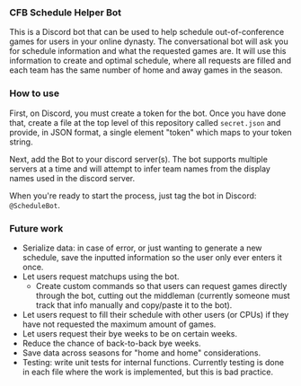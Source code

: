### CFB Schedule Helper Bot

This is a Discord bot that can be used to help schedule out-of-conference games
for users in your online dynasty. The conversational bot will ask you for schedule
information and what the requested games are. It will use this information to create
and optimal schedule, where all requests are filled and each team has the same number
of home and away games in the season.

### How to use

First, on Discord, you must create a token for the bot. Once you have done that,
create a file at the top level of this repository called `secret.json` and provide,
in JSON format, a single element "token" which maps to your token string.

Next, add the Bot to your discord server(s). The bot supports multiple servers at
a time and will attempt to infer team names from the display names used in the
discord server. 

When you're ready to start the process, just tag the bot in Discord: `@ScheduleBot`.

### Future work

- Serialize data: in case of error, or just wanting to generate a new schedule,
  save the inputted information so the user only ever enters it once.
- Let users request matchups using the bot.
  - Create custom commands so that users can request games directly through the bot,
    cutting out the middleman (currently someone must track that info manually and
    copy/paste it to the bot).
- Let users request to fill their schedule with other users (or CPUs) if they have not
  requested the maximum amount of games.
- Let users request their bye weeks to be on certain weeks.
- Reduce the chance of back-to-back bye weeks.
- Save data across seasons for "home and home" considerations.
- Testing: write unit tests for internal functions. Currently testing is done in each
  file where the work is implemented, but this is bad practice. 
